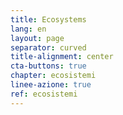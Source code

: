 ```yaml
---
title: Ecosystems
lang: en
layout: page
separator: curved
title-alignment: center
cta-buttons: true
chapter: ecosistemi
linee-azione: true
ref: ecosistemi
---
```

